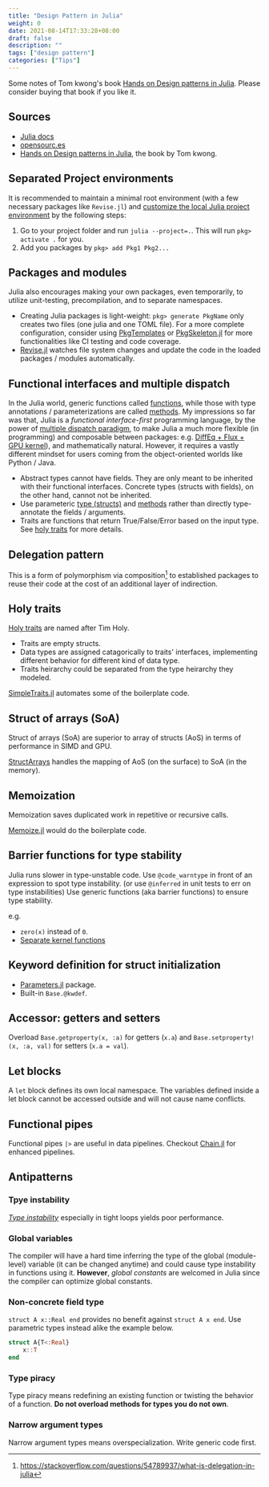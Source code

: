 ```yaml
---
title: "Design Pattern in Julia"
weight: 0
date: 2021-08-14T17:33:28+08:00
draft: false
description: ""
tags: ["design pattern"]
categories: ["Tips"]
---
```


Some notes of Tom kwong's book [Hands on Design patterns in Julia](https://www.packtpub.com/product/hands-on-design-patterns-and-best-practices-with-julia/9781838648817). Please consider buying that book if you like it.

<!--more-->

## Sources

- [Julia docs](https://docs.julialang.org/en/v1/)
- [opensourc.es](https://opensourc.es/)
- [Hands on Design patterns in Julia](https://www.packtpub.com/product/hands-on-design-patterns-and-best-practices-with-julia/9781838648817), the book by Tom kwong.


## Separated Project environments

It is recommended to maintain a minimal root environment (with a few necessary packages like `Revise.jl`) and [customize the local Julia project environment](https://opensourc.es/blog/all-about-pkg/#environments) by the following steps:

1. Go to your project folder and run `julia --project=.`. This will run `pkg> activate .` for you.
2. Add you packages by `pkg> add Pkg1 Pkg2...`

## Packages and modules

Julia also encourages making your own packages, even temporarily, to utilize unit-testing, precompilation, and to separate namespaces.

- Creating Julia packages is light-weight: `pkg> generate PkgName` only creates two files (one julia and one TOML file). For a more complete configuration, consider using [PkgTemplates](https://github.com/invenia/PkgTemplates.jl) or [PkgSkeleton.jl](https://github.com/tpapp/PkgSkeleton.jl) for more functionalities like CI testing and code coverage.
- [Revise.jl](https://github.com/timholy/Revise.jl) watches file system changes and update the code in the loaded packages / modules automatically.

## Functional interfaces and multiple dispatch

In the Julia world, generic functions called [functions](https://docs.julialang.org/en/v1/manual/functions/), while those with type annotations / parameterizations are called [methods](https://docs.julialang.org/en/v1/manual/methods/). My impressions so far was that, Julia is a _functional interface-first_ programming language, by the power of [multiple dispatch paradigm](https://opensourc.es/blog/basics-multiple-dispatch/), to make Julia a much more flexible (in programming) and composable between packages: e.g. [DiffEq + Flux + GPU kernel](https://github.com/SciML/DiffEqFlux.jl)), and mathematically natural. However, it requires a vastly different mindset for users coming from the object-oriented worlds like Python / Java.

- Abstract types cannot have fields. They are only meant to be inherited with their functional interfaces. Concrete types (structs with fields), on the other hand, cannot not be inherited.
- Use parameteric [type (structs)](https://docs.julialang.org/en/v1/manual/types/#Parametric-Types) and [methods](https://docs.julialang.org/en/v1/manual/methods/#Parametric-Methods) rather than directly type-annotate the fields / arguments.
- Traits are functions that return True/False/Error based on the input type. See [holy traits](https://www.juliabloggers.com/the-emergent-features-of-julialang-part-ii-traits/) for more details.

## Delegation pattern

This is a form of polymorphism via composition[^1] to established packages to reuse their code at the cost of an additional layer of indirection.

[^1]: https://stackoverflow.com/questions/54789937/what-is-delegation-in-julia


## Holy traits

[Holy traits](https://www.juliabloggers.com/the-emergent-features-of-julialang-part-ii-traits/) are named after Tim Holy.

- Traits are empty structs.
- Data types are assigned catagorically to traits' interfaces, implementing different behavior for different kind of data type.
- Traits heirarchy could be separated from the type heirarchy they modeled.

[SimpleTraits.jl](https://github.com/mauro3/SimpleTraits.jl) automates some of the boilerplate code.

## Struct of arrays (SoA)

Struct of arrays (SoA) are superior to array of structs (AoS) in terms of performance in SIMD and GPU.

[StructArrays](https://github.com/JuliaArrays/StructArrays.jl) handles the mapping of AoS (on the surface) to SoA (in the memory).

## Memoization

Memoization saves duplicated work in repetitive or recursive calls.

[Memoize.jl](https://github.com/JuliaCollections/Memoize.jl) would do the boilerplate code.

## Barrier functions for type stability

Julia runs slower in type-unstable code. Use `@code_warntype` in front of an expression to spot type instability. (or use `@inferred` in unit tests to err on type instabilities) Use generic functions (aka barrier functions) to ensure type stability.

e.g.

- `zero(x)` instead of `0`.
- [Separate kernel functions](https://docs.julialang.org/en/v1/manual/performance-tips/#kernel-functions)

## Keyword definition for struct initialization

- [Parameters.jl](https://github.com/mauro3/Parameters.jl) package.
- Built-in `Base.@kwdef`.

## Accessor: getters and setters

Overload `Base.getproperty(x, :a)` for getters (`x.a`) and `Base.setproperty!(x, :a, val)` for setters (`x.a = val`).

## Let blocks

A `let` block defines its own local namespace. The variables defined inside a let block cannot be accessed outside and will not cause name conflicts.

## Functional pipes

Functional pipes `|>` are useful in data pipelines. Checkout [Chain.jl](https://github.com/jkrumbiegel/Chain.jl) for enhanced pipelines.

## Antipatterns

### Tpye instability

[*Type instability*](https://docs.julialang.org/en/v1/manual/faq/#man-type-stability) especially in tight loops yields poor performance.

### Global variables

The compiler will have a hard time inferring the type of the global (module-level) variable (it can be changed anytime) and could cause type instability in functions using it.  **However**, *global constants* are welcomed in Julia since the compiler can optimize global constants.

### Non-concrete field type

`struct A x::Real end` provides no benefit against `struct A x end`. Use parametric types instead alike the example below.

```julia
struct A{T<:Real}
    x::T
end
```

### Type piracy

Type piracy means redefining an existing function or twisting the behavior of a function. **Do not overload methods for types you do not own**.

### Narrow argument types

Narrow argument types means overspecialization. Write generic code first.

